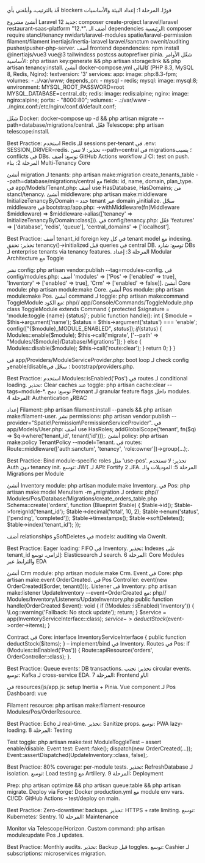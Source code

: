 فّذ بالترتيب، وأبلغني بأي blockers فورًا.
المرحلة 1: إعداد البيئة والأساسيات

أنشئ مشروع Laravel 12 جديد: composer create-project laravel/laravel restaurant-saas-platform "12.*".
أضف الـ dependencies الرئيسية: composer require stancl/tenancy nwidart/laravel-modules spatie/laravel-permission filament/filament inertiajs/inertia-laravel laravel/sanctum owenit/auditing pusher/pusher-php-server.
أضف frontend dependencies: npm install @inertiajs/vue3 vue@3 tailwindcss postcss autoprefixer pinia.
شغّل الأوامر الأساسية: php artisan key:generate && php artisan storage:link && php artisan tenancy:install.
أنشئ docker-compose.yml كالتالي (PHP 8.3, MySQL 8, Redis, Nginx):
textversion: '3'
services:
  app: image: php:8.3-fpm; volumes: - .:/var/www; depends_on: - mysql - redis;
  mysql: image: mysql:8; environment: MYSQL_ROOT_PASSWORD=root MYSQL_DATABASE=central_db;
  redis: image: redis:alpine;
  nginx: image: nginx:alpine; ports: - "8000:80"; volumes: - .:/var/www - ./nginx.conf:/etc/nginx/conf.d/default.conf;

شغّل Docker: docker-compose up -d && php artisan migrate --path=database/migrations/central.
فعّل Telescope: php artisan telescope:install.

Best Practice: استخدم Redis للـ sessions per-tenant في .env: SESSION_DRIVER=redis.
تحذير: لا تنسَ --path=central في migrations؛ يسبب conflicts في DBs.
توسع: أضف GitHub Actions workflow لـ CI: test on push.
المرحلة 2: بناء Multi-Tenancy Core

أنشئ migration لـ tenants: php artisan make:migration create_tenants_table --path=database/migrations/central مع fields: id, name, domain, plan_type.
في app/Models/Tenant.php: أضف use HasDatabase, HasDomains; من stancl/tenancy.
أنشئ middleware: php artisan make:middleware InitializeTenancyByDomain – حدد tenant عبر domain وinitialize.
سجّل middleware في bootstrap/app.php: ->withMiddleware(fn(Middleware $middleware) => $middleware->alias(['tenancy' => InitializeTenancyByDomain::class])).
في config/tenancy.php: فعّل 'features' => ['database', 'redis', 'queue'], 'central_domains' => ['localhost'].

Best Practice: أضف tenant_id foreign key في كل tenant model مع indexing.
تحذير: تحقق tenancy()->initialized قبل queries في central DB.
توسع: شارد DBs لـ enterprise tenants via tenancy features.
المرحلة 3: إعداد Modular Architecture مع Toggle

نشر config: php artisan vendor:publish --tag=modules-config.
في config/modules.php: أضف 'modules' => ['Pos' => ['enabled' => true], 'Inventory' => ['enabled' => true], 'Crm' => ['enabled' => false]].
أنشئ Core module: php artisan module:make Core.
أنشئ Pos module: php artisan module:make Pos.
أنشئ command لـ toggle: php artisan make:command ToggleModule مع الكود:
php// app/Console/Commands/ToggleModule.php
class ToggleModule extends Command
{
    protected $signature = 'module:toggle {name} {status}';
    public function handle(): int
    {
        $module = $this->argument('name');
        $status = $this->argument('status') === 'enable';
        config(["{$module}_MODULE_ENABLED", $status]);
        if ($status) { Modules::enable($module); $this->call('migrate', ['--path' => "Modules/{$module}/Database/Migrations"]); }
        else { Modules::disable($module); $this->call('route:clear'); }
        return 0;
    }
}

في app/Providers/ModuleServiceProvider.php: boot loop لـ check config وenable/disable؛ سجّل في bootstrap/providers.php.

Best Practice: استخدم Modules::isEnabled('Pos') في routes لـ conditional loading.
تحذير: Clear caches عند toggle: php artisan cache:clear --tags=module-*.
توسع: دمج Pennant لـ granular feature flags داخل modules.
المرحلة 4: Authentication وRBAC

إعداد Filament: php artisan filament:install --panels && php artisan make:filament-user.
نشر permissions: php artisan vendor:publish --provider="Spatie\Permission\PermissionServiceProvider".
في app/Models/User.php: أضف use HasRoles; addGlobalScope('tenant', fn($q) => $q->where('tenant_id', tenant('id')));.
أنشئ policy: php artisan make:policy TenantPolicy --model=Tenant.
في routes: Route::middleware(['auth:sanctum', 'tenancy', 'role:owner'])->group(...);.

Best Practice: Bind module-specific roles مثل 'use-pos'.
تحذير: لا تستخدم Auth دون tenancy init.
توسع: JWT لـ API؛ Fortify لـ 2FA.
المرحلة 5: الموديلات والـ Migrations per Module

أنشئ Inventory module: php artisan module:make Inventory.
في Pos: php artisan make:model MenuItem -m وmigration لـ orders:
php// Modules/Pos/Database/Migrations/create_orders_table.php
Schema::create('orders', function (Blueprint $table) {
    $table->id(); $table->foreignId('tenant_id'); $table->decimal('total', 10, 2);
    $table->enum('status', ['pending', 'completed']); $table->timestamps(); $table->softDeletes();
    $table->index('tenant_id');
});

أضف relationships وSoftDeletes في models؛ auditing via OwenIt.

Best Practice: Eager loading؛ FIFO في Inventory.
تحذير: Indexes على tenant_id إلزامي.
توسع: Elasticsearch لـ search.
المرحلة 6: Core Modules والترابط عبر EDA

أنشئ Crm module: php artisan module:make Crm.
Event في Core: php artisan make:event OrderCreated.
في Pos Controller: event(new OrderCreated($order, tenant()));.
Listener في Inventory: php artisan make:listener UpdateInventory --event=OrderCreated مع:
php// Modules/Inventory/Listeners/UpdateInventory.php
public function handle(OrderCreated $event): void
{
    if (!Modules::isEnabled('Inventory')) { \Log::warning('Fallback: No stock update'); return; }
    $service = app(InventoryServiceInterface::class);
    $service->deductStock($event->order->items);
}

Contract في Core: interface InventoryServiceInterface { public function deductStock($items); } – implement/bind في Inventory.
Routes في Pos: if (Modules::isEnabled('Pos')) { Route::apiResource('orders', OrderController::class); }.

Best Practice: Queue events؛ DB transactions.
تحذير: تجنب circular events.
توسع: Kafka لـ cross-service EDA.
المرحلة 7: Frontend وUI

في resources/js/app.js: setup Inertia + Pinia.
Vue component لـ Pos Dashboard:
vue<!-- resources/js/Pages/Pos/Dashboard.vue -->
<template><div class="p-4"><h1>POS Dashboard</h1><div v-if="isInventoryEnabled">Stock: {{ stock }}</div></template>
<script setup>import { usePage } from '@inertiajs/vue3'; const { props } = usePage(); const isInventoryEnabled = props.isInventoryEnabled; </script>

Filament resource: php artisan make:filament-resource Modules/Pos/OrderResource.

Best Practice: Echo لـ real-time.
تحذير: Sanitize props.
توسع: PWA lazy-loading.
المرحلة 8: Testing

Test toggle: php artisan make:test ModuleToggleTest – assert enable/disable.
Event test: Event::fake(); dispatch(new OrderCreated(...)); Event::assertDispatched(UpdateInventory::class, false);.

Best Practice: 80% coverage؛ per-module tests.
تحذير: RefreshDatabase لـ isolation.
توسع: Load testing مع Artillery.
المرحلة 9: Deployment

Prep: php artisan optimize && php artisan queue:table && php artisan migrate.
Deploy via Forge؛ Docker production.yml مع module env vars.
CI/CD: GitHub Actions – test/deploy on main.

Best Practice: Zero-downtime؛ backups.
تحذير: HTTPS + rate limiting.
توسع: Kubernetes؛ Sentry.
المرحلة 10: Maintenance

Monitor via Telescope/Horizon.
Custom command: php artisan module:update Pos لـ updates.

Best Practice: Monthly audits.
تحذير: Backup قبل toggles.
توسع: Cashier لـ subscriptions؛ microservices migration.
